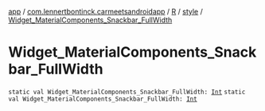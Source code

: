 [app](../../../index.md) / [com.lennertbontinck.carmeetsandroidapp](../../index.md) / [R](../index.md) / [style](index.md) / [Widget_MaterialComponents_Snackbar_FullWidth](./-widget_-material-components_-snackbar_-full-width.md)

# Widget_MaterialComponents_Snackbar_FullWidth

`static val Widget_MaterialComponents_Snackbar_FullWidth: `[`Int`](https://kotlinlang.org/api/latest/jvm/stdlib/kotlin/-int/index.html)
`static val Widget_MaterialComponents_Snackbar_FullWidth: `[`Int`](https://kotlinlang.org/api/latest/jvm/stdlib/kotlin/-int/index.html)